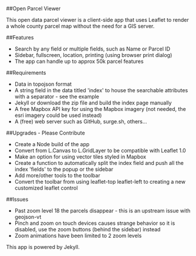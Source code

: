 ##Open Parcel Viewer

This open data parcel viewer is a client-side app that uses Leaflet to render a whole county parcel map without the need for a GIS server. 

##Features
 - Search by any field or multiple fields, such as Name or Parcel ID
 - Sidebar, fullscreen, location, printing (using browser print dialog)
 - The app can handle up to approx 50k parcel features

##Requirements
 - Data in topojson format
 - A string field in the data titled 'index' to house the searchable attributes with a separator - see the example
 - Jekyll or download the zip file and build the index page manually
 - A free Mapbox API key for using the Mapbox imagery (not needed, the esri imagery could be used instead)
 - A (free) web server such as GitHub, surge.sh, others...

##Upgrades - Please Contribute
 - Create a Node build of the app
 - Convert from L.Canvas to L.GridLayer to be compatible with Leaflet 1.0
 - Make an option for using vector tiles styled in Mapbox
 - Create a function to automatically split the index field and push all the index 'fields' to the popup or the sidebar
 - Add more/other tools to the toolbar
 - Convert the toolbar from using leaflet-top leaflet-left to creating a new customized leaflet control

##Issues
 - Past zoom level 18 the parcels disappear - this is an upstream issue with geojson-vt
 - Pinch and zoom on touch devices causes strange behavior so it is disabled, use the zoom buttons (behind the sidebar) instead
 - Zoom animations have been limited to 2 zoom levels

This app is powered by Jekyll.
